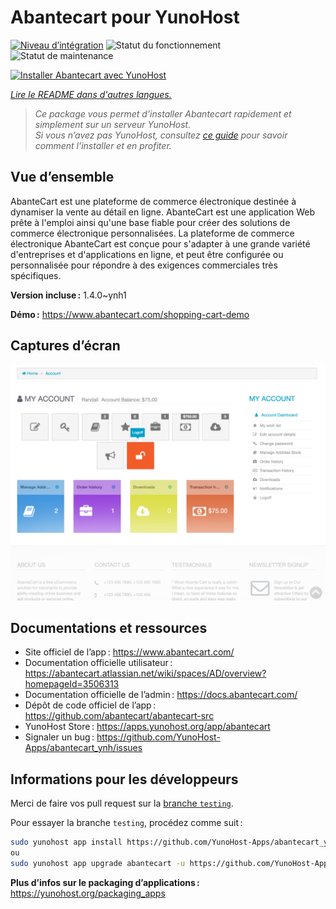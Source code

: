<!--
Nota bene : ce README est automatiquement généré par <https://github.com/YunoHost/apps/tree/master/tools/readme_generator>
Il NE doit PAS être modifié à la main.
-->

# Abantecart pour YunoHost

[![Niveau d’intégration](https://apps.yunohost.org/badge/integration/abantecart)](https://ci-apps.yunohost.org/ci/apps/abantecart/)
![Statut du fonctionnement](https://apps.yunohost.org/badge/state/abantecart)
![Statut de maintenance](https://apps.yunohost.org/badge/maintained/abantecart)

[![Installer Abantecart avec YunoHost](https://install-app.yunohost.org/install-with-yunohost.svg)](https://install-app.yunohost.org/?app=abantecart)

*[Lire le README dans d'autres langues.](./ALL_README.md)*

> *Ce package vous permet d’installer Abantecart rapidement et simplement sur un serveur YunoHost.*  
> *Si vous n’avez pas YunoHost, consultez [ce guide](https://yunohost.org/install) pour savoir comment l’installer et en profiter.*

## Vue d’ensemble

AbanteCart est une plateforme de commerce électronique destinée à dynamiser la vente au détail en ligne. AbanteCart est une application Web prête à l'emploi ainsi qu'une base fiable pour créer des solutions de commerce électronique personnalisées. La plateforme de commerce électronique AbanteCart est conçue pour s'adapter à une grande variété d'entreprises et d'applications en ligne, et peut être configurée ou personnalisée pour répondre à des exigences commerciales très spécifiques.

**Version incluse :** 1.4.0~ynh1

**Démo :** <https://www.abantecart.com/shopping-cart-demo>

## Captures d’écran

![Capture d’écran de Abantecart](./doc/screenshots/dashboard.png)

## Documentations et ressources

- Site officiel de l’app : <https://www.abantecart.com/>
- Documentation officielle utilisateur : <https://abantecart.atlassian.net/wiki/spaces/AD/overview?homepageId=3506313>
- Documentation officielle de l’admin : <https://docs.abantecart.com/>
- Dépôt de code officiel de l’app : <https://github.com/abantecart/abantecart-src>
- YunoHost Store : <https://apps.yunohost.org/app/abantecart>
- Signaler un bug : <https://github.com/YunoHost-Apps/abantecart_ynh/issues>

## Informations pour les développeurs

Merci de faire vos pull request sur la [branche `testing`](https://github.com/YunoHost-Apps/abantecart_ynh/tree/testing).

Pour essayer la branche `testing`, procédez comme suit :

```bash
sudo yunohost app install https://github.com/YunoHost-Apps/abantecart_ynh/tree/testing --debug
ou
sudo yunohost app upgrade abantecart -u https://github.com/YunoHost-Apps/abantecart_ynh/tree/testing --debug
```

**Plus d’infos sur le packaging d’applications :** <https://yunohost.org/packaging_apps>

